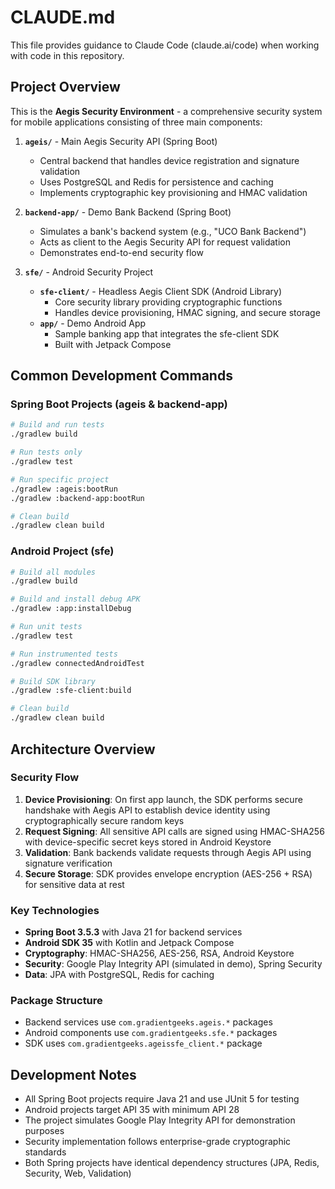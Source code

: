 # CLAUDE.md

This file provides guidance to Claude Code (claude.ai/code) when working with code in this repository.

## Project Overview

This is the **Aegis Security Environment** - a comprehensive security system for mobile applications consisting of three main components:

1. **`ageis/`** - Main Aegis Security API (Spring Boot)
   - Central backend that handles device registration and signature validation
   - Uses PostgreSQL and Redis for persistence and caching
   - Implements cryptographic key provisioning and HMAC validation

2. **`backend-app/`** - Demo Bank Backend (Spring Boot)
   - Simulates a bank's backend system (e.g., "UCO Bank Backend")
   - Acts as client to the Aegis Security API for request validation
   - Demonstrates end-to-end security flow

3. **`sfe/`** - Android Security Project
   - **`sfe-client/`** - Headless Aegis Client SDK (Android Library)
     - Core security library providing cryptographic functions
     - Handles device provisioning, HMAC signing, and secure storage
   - **`app/`** - Demo Android App
     - Sample banking app that integrates the sfe-client SDK
     - Built with Jetpack Compose

## Common Development Commands

### Spring Boot Projects (ageis & backend-app)
```bash
# Build and run tests
./gradlew build

# Run tests only
./gradlew test

# Run specific project
./gradlew :ageis:bootRun
./gradlew :backend-app:bootRun

# Clean build
./gradlew clean build
```

### Android Project (sfe)
```bash
# Build all modules
./gradlew build

# Build and install debug APK
./gradlew :app:installDebug

# Run unit tests
./gradlew test

# Run instrumented tests
./gradlew connectedAndroidTest

# Build SDK library
./gradlew :sfe-client:build

# Clean build
./gradlew clean build
```

## Architecture Overview

### Security Flow
1. **Device Provisioning**: On first app launch, the SDK performs secure handshake with Aegis API to establish device identity using cryptographically secure random keys
2. **Request Signing**: All sensitive API calls are signed using HMAC-SHA256 with device-specific secret keys stored in Android Keystore
3. **Validation**: Bank backends validate requests through Aegis API using signature verification
4. **Secure Storage**: SDK provides envelope encryption (AES-256 + RSA) for sensitive data at rest

### Key Technologies
- **Spring Boot 3.5.3** with Java 21 for backend services
- **Android SDK 35** with Kotlin and Jetpack Compose
- **Cryptography**: HMAC-SHA256, AES-256, RSA, Android Keystore
- **Security**: Google Play Integrity API (simulated in demo), Spring Security
- **Data**: JPA with PostgreSQL, Redis for caching

### Package Structure
- Backend services use `com.gradientgeeks.ageis.*` packages
- Android components use `com.gradientgeeks.sfe.*` packages
- SDK uses `com.gradientgeeks.ageissfe_client.*` package

## Development Notes

- All Spring Boot projects require Java 21 and use JUnit 5 for testing
- Android projects target API 35 with minimum API 28
- The project simulates Google Play Integrity API for demonstration purposes
- Security implementation follows enterprise-grade cryptographic standards
- Both Spring projects have identical dependency structures (JPA, Redis, Security, Web, Validation)